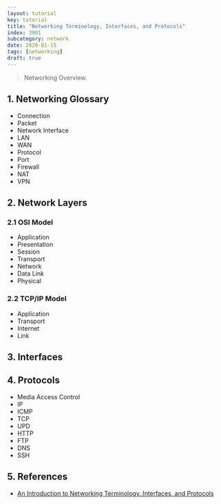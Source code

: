 ```yaml
---
layout: tutorial
key: tutorial
title: "Networking Terminology, Interfaces, and Protocols"
index: 3901
subcategory: network
date: 2020-01-15
tags: [networking]
draft: true
---
```


> Networking Overview.

## 1. Networking Glossary
* Connection
* Packet
* Network Interface
* LAN
* WAN
* Protocol
* Port
* Firewall
* NAT
* VPN

## 2. Network Layers
### 2.1 OSI Model
* Application
* Presentation
* Session
* Transport
* Network
* Data Link
* Physical

### 2.2 TCP/IP Model
* Application
* Transport
* Internet
* Link

## 3. Interfaces

## 4. Protocols
* Media Access Control
* IP
* ICMP
* TCP
* UPD
* HTTP
* FTP
* DNS
* SSH

## 5. References
* [An Introduction to Networking Terminology, Interfaces, and Protocols](https://www.digitalocean.com/community/tutorials/an-introduction-to-networking-terminology-interfaces-and-protocols)
